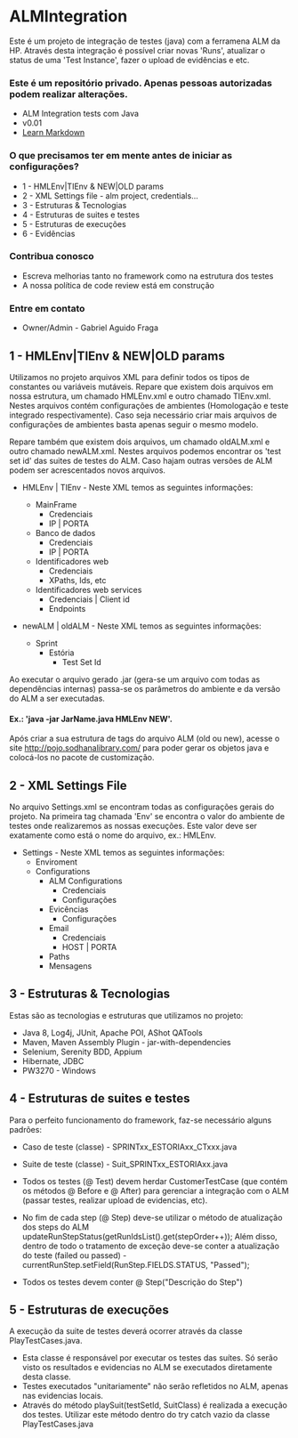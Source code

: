 # ALMIntegration #

Este é um projeto de integração de testes (java) com a ferramena ALM da HP. Através desta integração é possível criar novas 'Runs', 
atualizar o status de uma 'Test Instance', fazer o upload de evidências e etc.

### Este é um repositório privado. Apenas pessoas autorizadas podem realizar alterações. ###

* ALM Integration tests com Java
* v0.01
* [Learn Markdown](https://bitbucket.org/tutorials/markdowndemo)

### O que precisamos ter em mente antes de iniciar as configurações? ###

* 1 - HMLEnv|TIEnv & NEW|OLD params
* 2 - XML Settings file - alm project, credentials...
* 3 - Estruturas & Tecnologias
* 4 - Estruturas de suites e testes
* 5 - Estruturas de execuções
* 6 - Evidências

### Contribua conosco ###

* Escreva melhorias tanto no framework como na estrutura dos testes
* A nossa política de code review está em construção

### Entre em contato ###

* Owner/Admin - Gabriel Aguido Fraga



## 1 - HMLEnv|TIEnv & NEW|OLD params ##

Utilizamos no projeto arquivos XML para definir todos os tipos de constantes ou variáveis mutáveis. 
Repare que existem dois arquivos em nossa estrutura, um chamado HMLEnv.xml e outro chamado TIEnv.xml. Nestes arquivos
contém configurações de ambientes (Homologação e teste integrado respectivamente). Caso seja necessário criar mais 
arquivos de configurações de ambientes basta apenas seguir o mesmo modelo.

Repare também que existem dois arquivos, um chamado oldALM.xml e outro chamado newALM.xml. Nestes arquivos podemos 
encontrar os 'test set id' das suites de testes do ALM. Caso hajam outras versões de ALM podem ser acrescentados
novos arquivos.

- HMLEnv | TIEnv - Neste XML temos as seguintes informações:
	- MainFrame
		- Credenciais
		- IP | PORTA
	- Banco de dados
		- Credenciais
		- IP | PORTA
	- Identificadores web
		- Credenciais
		- XPaths, Ids, etc
	- Identificadores web services
		- Credenciais | Client id
		- Endpoints
		
- newALM | oldALM - Neste XML temos as seguintes informações:
	-  Sprint
		- Estória
			- Test Set Id
			
Ao executar o arquivo gerado .jar (gera-se um arquivo com todas as dependências internas) passa-se os parâmetros do ambiente e da 
versão do ALM a ser executadas.
#### Ex.: 'java -jar JarName.java HMLEnv NEW'. ####
Após criar a sua estrutura de tags do arquivo ALM (old ou new), acesse o site http://pojo.sodhanalibrary.com/ para poder gerar os
objetos java e colocá-los no pacote de customização.
			
			
			
## 2 - XML Settings File ##

No arquivo Settings.xml se encontram todas as configurações gerais do projeto. Na primeira tag chamada 'Env' se encontra o valor do 
ambiente de testes onde realizaremos as nossas execuções. Este valor deve ser exatamente como está o nome do arquivo, ex.: HMLEnv.

- Settings - Neste XML temos as seguintes informações:
	- Enviroment
	- Configurations
		- ALM Configurations
			- Credenciais
			- Configurações
		- Evicências
			- Configurações
		- Email
			- Credenciais
			- HOST | PORTA
		- Paths
		- Mensagens



## 3 - Estruturas & Tecnologias ##

Estas são as tecnologias e estruturas que utilizamos no projeto:

+ Java 8, Log4j, JUnit, Apache POI, AShot QATools
+ Maven, Maven Assembly Plugin - jar-with-dependencies
+ Selenium, Serenity BDD, Appium
+ Hibernate, JDBC
+ PW3270 - Windows



## 4 - Estruturas de suites e testes ##

Para o perfeito funcionamento do framework, faz-se necessário alguns padrões:
- Caso de teste (classe) - SPRINTxx_ESTORIAxx_CTxxx.java
- Suite de teste (classe) - Suit_SPRINTxx_ESTORIAxx.java


- Todos os testes (@ Test) devem herdar CustomerTestCase (que contém os métodos @ Before e @ After) para gerenciar a integração com o ALM (passar testes, realizar upload de evidencias, etc).
- No fim de cada step (@ Step) deve-se utilizar o método de atualização dos steps do ALM updateRunStepStatus(getRunIdsList().get(stepOrder++)); Além disso, dentro de todo o tratamento de exceção deve-se conter a atualização do teste (failed ou passed) - currentRunStep.setField(RunStep.FIELDS.STATUS, "Passed");
- Todos os testes devem conter @ Step("Descrição do Step")



## 5 - Estruturas de execuções ##

A execução da suite de testes deverá ocorrer através da classe PlayTestCases.java.
- Esta classe é responsável por executar os testes das suítes. Só serão visto os resultados e evidencias no ALM se executados diretamente desta classe.
- Testes executados "unitariamente" não serão refletidos no ALM, apenas nas evidencias locais.
- Através do método playSuit(testSetId, SuitClass) é realizada a execução dos testes. Utilizar este método dentro do try catch vazio da classe PlayTestCases.java